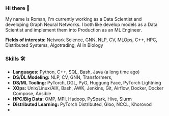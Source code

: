 ### Hi there 👋

My name is Roman, I'm currently working as a Data Scientist and developing Graph Neural Networks.
I both like develop models as a Data Scientist and implement them into Production as an ML Engineer.

**Fields of interests:** Network Science, GNN, NLP, CV, MLOps, C++, HPC, Distributed Systems, Algotrading, AI in Biology

### Skills 🛠️

 - **Languages:** Python, C++, SQL, Bash, Java (a long time ago)
 - **DS/DL Modeling:** NLP, CV, GNN, Transformers, 
 - **DS/ML Tooling:** PyTorch, DGL, PyG, Huggung Face, PyTorch Lightning
 - **XOps:** Unix/Linux/AIX, Bash, AWK, Jenkins, Git, Airflow, Docker, Docker Compose, Ansible
 - **HPC/Big Data:** OMP, MPI, Hadoop, PySpark, Hive, Slurm
 - **Distributed Learning:** PyTorch Distributed, Gloo, NCCL, Khorovod
 - 



<!--
**roman-4erkasov/roman-4erkasov** is a ✨ _special_ ✨ repository because its `README.md` (this file) appears on your GitHub profile.

Here are some ideas to get you started:

- 🔭 I’m currently working on ...
- 🌱 I’m currently learning ...
- 👯 I’m looking to collaborate on ...
- 🤔 I’m looking for help with ...
- 💬 Ask me about ...
- 📫 How to reach me: ...
- 😄 Pronouns: ...
- ⚡ Fun fact: ...
-->
